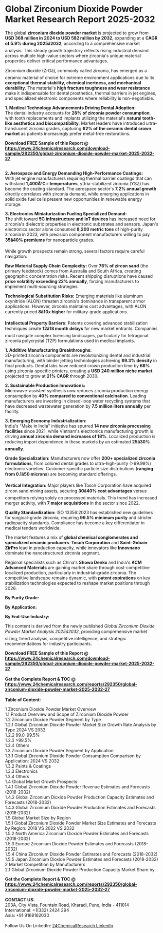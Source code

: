 <h1>Global Zirconium Dioxide Powder Market Research Report 2025-2032</h1><p>The global <strong>zirconium dioxide powder market</strong> is projected to grow from <strong>USD 368 million in 2024 to USD 582 million by 2032</strong>, expanding at a <strong>CAGR of 5.9% during 2025â2032</strong>, according to a comprehensive market analysis. This steady growth trajectory reflects rising industrial demand across multiple high-value sectors where zirconia's unique material properties deliver critical performance advantages.</p><p>Zirconium dioxide (ZrOâ), commonly called zirconia, has emerged as a ceramic material of choice for extreme environment applications due to its <strong>exceptional thermal stability, chemical inertness, and mechanical durability</strong>. The material's <strong>high fracture toughness and wear resistance</strong> make it indispensable for dental prosthetics, thermal barriers in jet engines, and specialized electronic components where reliability is non-negotiable.</p><p><strong>1. Medical Technology Advancements Driving Dental Adoption:</strong><br>
The dental industry accounts for <strong>28% of zirconia powder consumption</strong>, with tooth replacements and implants utilizing the material's <strong>natural tooth-like aesthetics and biocompatibility</strong>. Market leaders have introduced ultra-translucent zirconia grades, capturing <strong>62% of the ceramic dental crown market</strong> as patients increasingly prefer metal-free restorations.</p><div><b>Download FREE Sample of this Report @ 
            <a href="https://www.24chemicalresearch.com/download-sample/292350/global-zirconium-dioxide-powder-market-2025-2032-27">
            https://www.24chemicalresearch.com/download-sample/292350/global-zirconium-dioxide-powder-market-2025-2032-27</a></b></div><br><p><strong>2. Aerospace and Energy Demanding High-Performance Coatings:</strong><br>
With jet engine manufacturers requiring thermal barrier coatings that can withstand <strong>1,400Â°C+ temperatures</strong>, yttria-stabilized zirconia (YSZ) has become the coating standard. The aerospace sector's <strong>7.2% annual growth</strong> directly correlates with zirconia demand, while emerging applications in solid oxide fuel cells present new opportunities in renewable energy storage.</p><p><strong>3. Electronics Miniaturization Fueling Specialized Demand:</strong><br>
The shift toward <strong>5G infrastructure and IoT devices</strong> has increased need for zirconia's dielectric properties in electronic substrates and sensors. Japan's electronics sector alone consumed <strong>8,200 metric tons</strong> of high-purity zirconia in 2023, with precision component manufacturers willing to pay <strong>35â40% premiums</strong> for nanoparticle grades.</p><p>While growth prospects remain strong, several factors require careful navigation:</p><p><strong>Raw Material Supply Chain Complexity:</strong> Over <strong>76% of zircon sand</strong> (the primary feedstock) comes from Australia and South Africa, creating geographic concentration risks. Recent shipping disruptions have caused <strong>price volatility exceeding 22% annually</strong>, forcing manufacturers to implement multi-sourcing strategies.</p><p><strong>Technological Substitution Risks:</strong> Emerging materials like aluminum oxynitride (ALON) threaten zirconia's dominance in transparent armor applications. However, zirconia maintains cost advantages, with ALON currently priced <strong>8â10x higher</strong> for military-grade applications.</p><p><strong>Intellectual Property Barriers:</strong> Patents covering advanced stabilization techniques create <strong>12â18 month delays</strong> for new market entrants. Companies must navigate complex licensing landscapes, particularly for tetragonal zirconia polycrystal (TZP) formulations used in medical implants.</p><p><strong>1. Additive Manufacturing Breakthroughs:</strong><br>
3D-printed zirconia components are revolutionizing dental and industrial manufacturing, with binder jetting technologies achieving <strong>99.3% density</strong> in final products. Dental labs have reduced crown production time by <strong>68%</strong> using zirconia-specific printers, creating a <strong>USD 240 million niche market</strong> projected to grow at <strong>21% CAGR</strong> through 2030.</p><p><strong>2. Sustainable Production Innovations:</strong><br>
Microwave-assisted synthesis now reduces zirconia production energy consumption by <strong>40% compared to conventional calcination</strong>. Leading manufacturers are investing in closed-loop water recycling systems that have decreased wastewater generation by <strong>7.5 million liters annually</strong> per facility.</p><p><strong>3. Emerging Economy Industrialization:</strong><br>
India's "Make in India" initiative has spurred <strong>14 new zirconia processing facilities</strong> since 2021, while Vietnam's electronics manufacturing growth is driving <strong>annual zirconia demand increases of 18%</strong>. Localized production is reducing import dependence in these markets by an estimated <strong>25â30% annually</strong>.</p><p><strong>Grade Specialization:</strong> Manufacturers now offer <strong>200+ specialized zirconia formulations</strong>, from colored dental grades to ultra-high-purity (&gt;99.99%) electronic varieties. Customer-specific particle size distributions (<strong>ranging from 0.1â50 microns</strong>) are becoming standard offerings.</p><p><strong>Vertical Integration:</strong> Major players like Tosoh Corporation have acquired zircon sand mining assets, securing <strong>30â40% cost advantages</strong> versus competitors relying solely on processed materials. This trend has increased merger activity, with <strong>7 major acquisitions</strong> in the sector since 2022.</p><p><strong>Quality Standardization:</strong> ISO 13356:2023 has established new guidelines for surgical-grade zirconia, requiring <strong>99.5% minimum purity</strong> and stricter radiopacity standards. Compliance has become a key differentiator in medical tenders worldwide.</p><p>The market features a mix of <strong>global chemical conglomerates and specialized ceramic producers</strong>. <strong>Tosoh Corporation</strong> and <strong>Saint-Gobain ZirPro</strong> lead in production capacity, while innovators like <strong>Innovnano</strong> dominate the nanostructured zirconia segment.</p><p>Regional specialists such as China's <strong>Showa Denko</strong> and India's <strong>KCM Advanced Materials</strong> are gaining market share through cost-competitive localized production, particularly in industrial-grade zirconia. The competitive landscape remains dynamic, with <strong>patent expirations</strong> on key stabilization technologies expected to reshape market positions through 2026.</p><p><strong>By Purity Grade:</strong></p><p><strong>By Application:</strong></p><p><strong>By End-Use Industry:</strong></p><p>This content is derived from the newly published <em>Global Zirconium Dioxide Powder Market Analysis 2025â2032</em>, providing comprehensive market sizing, trend analysis, competitive intelligence, and strategic recommendations for industry participants.</p><div><b>Download FREE Sample of this Report @ 
            <a href="https://www.24chemicalresearch.com/download-sample/292350/global-zirconium-dioxide-powder-market-2025-2032-27">
            https://www.24chemicalresearch.com/download-sample/292350/global-zirconium-dioxide-powder-market-2025-2032-27</a></b></div><br><div><b>Get the Complete Report & TOC @ 
            <a href="https://www.24chemicalresearch.com/reports/292350/global-zirconium-dioxide-powder-market-2025-2032-27">
            https://www.24chemicalresearch.com/reports/292350/global-zirconium-dioxide-powder-market-2025-2032-27</a></b></div><br>
            <b>Table of Content:</b><p>1 Zirconium Dioxide Powder Market Overview<br />
    1.1 Product Overview and Scope of Zirconium Dioxide Powder<br />
    1.2 Zirconium Dioxide Powder Segment by Type<br />
        1.2.1 Global Zirconium Dioxide Powder Market Size Growth Rate Analysis by Type 2024 VS 2032<br />
        1.2.2 99.0-99.5%<br />
        1.2.3 >99.5%<br />
        1.2.4 Others<br />
    1.3 Zirconium Dioxide Powder Segment by Application<br />
        1.3.1 Global Zirconium Dioxide Powder Consumption Comparison by Application: 2024 VS 2032<br />
        1.3.2 Paints & Coatings<br />
        1.3.3 Electronics<br />
        1.3.4 Others<br />
    1.4 Global Market Growth Prospects<br />
        1.4.1 Global Zirconium Dioxide Powder Revenue Estimates and Forecasts (2018-2032)<br />
        1.4.2 Global Zirconium Dioxide Powder Production Capacity Estimates and Forecasts (2018-2032)<br />
        1.4.3 Global Zirconium Dioxide Powder Production Estimates and Forecasts (2018-2032)<br />
    1.5 Global Market Size by Region<br />
        1.5.1 Global Zirconium Dioxide Powder Market Size Estimates and Forecasts by Region: 2018 VS 2022 VS 2032<br />
        1.5.2 North America Zirconium Dioxide Powder Estimates and Forecasts (2018-2032)<br />
        1.5.3 Europe Zirconium Dioxide Powder Estimates and Forecasts (2018-2032)<br />
        1.5.4 China Zirconium Dioxide Powder Estimates and Forecasts (2018-2032)<br />
        1.5.5 Japan Zirconium Dioxide Powder Estimates and Forecasts (2018-2032)<br />
2 Market Competition by Manufacturers<br />
    2.1 Global Zirconium Dioxide Powder Production Capacity Market Share by </p><div><b>Get the Complete Report & TOC @ 
            <a href="https://www.24chemicalresearch.com/reports/292350/global-zirconium-dioxide-powder-market-2025-2032-27">
            https://www.24chemicalresearch.com/reports/292350/global-zirconium-dioxide-powder-market-2025-2032-27</a></b></div><br><b>CONTACT US:</b><br>
            203A, City Vista, Fountain Road, Kharadi, Pune, India - 411014<br>
            International: +1(332) 2424 294<br>
            Asia: +91 9169162030 <br><br>
            Follow Us On LinkedIn: <a href="https://www.linkedin.com/company/24chemicalresearch/">24ChemicalResearch LinkedIn</a>